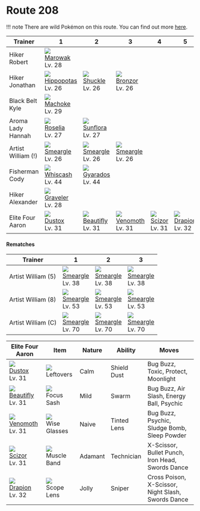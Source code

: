 # Route 208

!!! note
    There are wild Pokémon on this route. You can find out more [here](../../wild_pokemon/route_208/).


Trainer            | 1                                    | 2                                    | 3                                    | 4                                    | 5
---                | ---                                  | ---                                  | ---                                  | ---                                  | ---
Hiker Robert       | ![][105]<br> [Marowak]<br> Lv. 28
Hiker Jonathan     | ![][449]<br> [Hippopotas]<br> Lv. 26 | ![][213]<br> [Shuckle]<br> Lv. 26    | ![][436]<br> [Bronzor]<br> Lv. 26
Black Belt Kyle    | ![][067]<br> [Machoke]<br> Lv. 29
Aroma Lady Hannah  | ![][315]<br> [Roselia]<br> Lv. 27    | ![][192]<br> [Sunflora]<br> Lv. 27
Artist William (!) | ![][235]<br> [Smeargle]<br> Lv. 26   | ![][235]<br> [Smeargle]<br> Lv. 26   | ![][235]<br> [Smeargle]<br> Lv. 26
Fisherman Cody     | ![][340]<br> [Whiscash]<br> Lv. 44   | ![][130]<br> [Gyarados]<br> Lv. 44
Hiker Alexander    | ![][075]<br> [Graveler]<br> Lv. 28
Elite Four Aaron   | ![][269]<br> [Dustox]<br> Lv. 31     | ![][267]<br> [Beautifly]<br> Lv. 31  | ![][049]<br> [Venomoth]<br> Lv. 31   | ![][212]<br> [Scizor]<br> Lv. 31     | ![][452]<br> [Drapion]<br> Lv. 32

#### Rematches

Trainer            | 1                                  | 2                                  | 3
---                | ---                                | ---                                | ---
Artist William (5) | ![][235]<br> [Smeargle]<br> Lv. 38 | ![][235]<br> [Smeargle]<br> Lv. 38 | ![][235]<br> [Smeargle]<br> Lv. 38
Artist William (8) | ![][235]<br> [Smeargle]<br> Lv. 53 | ![][235]<br> [Smeargle]<br> Lv. 53 | ![][235]<br> [Smeargle]<br> Lv. 53
Artist William (C) | ![][235]<br> [Smeargle]<br> Lv. 70 | ![][235]<br> [Smeargle]<br> Lv. 70 | ![][235]<br> [Smeargle]<br> Lv. 70

Elite Four Aaron                    | Item                               | Nature  | Ability     | Moves
---                                 | ---                                | ---     | ---         | ---
![][269]<br> [Dustox]<br> Lv. 31    | ![][leftovers]<br> Leftovers       | Calm    | Shield Dust | Bug Buzz, Toxic, Protect, Moonlight
![][267]<br> [Beautifly]<br> Lv. 31 | ![][focus-sash]<br> Focus Sash     | Mild    | Swarm       | Bug Buzz, Air Slash, Energy Ball, Psychic
![][049]<br> [Venomoth]<br> Lv. 31  | ![][wise-glasses]<br> Wise Glasses | Naive   | Tinted Lens | Bug Buzz, Psychic, Sludge Bomb, Sleep Powder
![][212]<br> [Scizor]<br> Lv. 31    | ![][muscle-band]<br> Muscle Band   | Adamant | Technician  | X-Scissor, Bullet Punch, Iron Head, Swords Dance
![][452]<br> [Drapion]<br> Lv. 32   | ![][scope-lens]<br> Scope Lens     | Jolly   | Sniper      | Cross Poison, X-Scissor, Night Slash, Swords Dance



[Venomoth]: ../../pokemon_changes/049/
[Machoke]: ../../pokemon_changes/067/
[Graveler]: ../../pokemon_changes/075/
[Marowak]: ../../pokemon_changes/105/
[Gyarados]: ../../pokemon_changes/130/
[Sunflora]: ../../pokemon_changes/192/
[Scizor]: ../../pokemon_changes/212/
[Shuckle]: ../../pokemon_changes/213/
[Smeargle]: ../../pokemon_changes/235/
[Beautifly]: ../../pokemon_changes/267/
[Dustox]: ../../pokemon_changes/269/
[Roselia]: ../../pokemon_changes/315/
[Whiscash]: ../../pokemon_changes/340/
[Bronzor]: ../../pokemon_changes/436/
[Hippopotas]: ../../pokemon_changes/449/
[Drapion]: ../../pokemon_changes/452/
[focus-sash]: ../img/items/focus-sash.png
[leftovers]: ../img/items/leftovers.png
[muscle-band]: ../img/items/muscle-band.png
[scope-lens]: ../img/items/scope-lens.png
[wise-glasses]: ../img/items/wise-glasses.png
[049]: ../img/pokemon/049.png
[067]: ../img/pokemon/067.png
[075]: ../img/pokemon/075.png
[105]: ../img/pokemon/105.png
[130]: ../img/pokemon/130.png
[192]: ../img/pokemon/192.png
[212]: ../img/pokemon/212.png
[213]: ../img/pokemon/213.png
[235]: ../img/pokemon/235.png
[267]: ../img/pokemon/267.png
[269]: ../img/pokemon/269.png
[315]: ../img/pokemon/315.png
[340]: ../img/pokemon/340.png
[436]: ../img/pokemon/436.png
[449]: ../img/pokemon/449.png
[452]: ../img/pokemon/452.png

